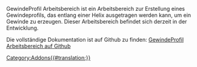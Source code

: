 

GewindeProfil Arbeitsbereich ist ein Arbeitsbereich zur Erstellung eines Gewindeprofils, das entlang einer Helix ausgetragen werden kann, um ein Gewinde zu erzeugen. Dieser Arbeitsbereich befindet sich derzeit in der Entwicklung.

Die vollständige Dokumentation ist auf Github zu finden: [GewindeProfil Arbeitsbereich auf Github](https://github.com/mwganson/ThreadProfile)

[Category:Addons{{\#translation:}}](Category:Addons.md)
